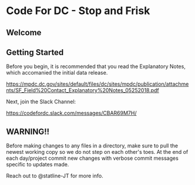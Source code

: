 # Code For DC - Stop and Frisk

<h2>Welcome</h2>

<h2>Getting Started</h2>

Before you begin, it is recommended that you read the Explanatory Notes, which accomanied the initial data release. 

https://mpdc.dc.gov/sites/default/files/dc/sites/mpdc/publication/attachments/SF_Field%20Contact_Explanatory%20Notes_05252018.pdf

Next, join the Slack Channel:

https://codefordc.slack.com/messages/CBAR69M7H/

<h2>WARNING!!</h2>
Before making changes to any files in a directory, make sure to pull the newest working copy so we do not step on each other's toes. At the end of each day/project commit new changes with verbose commit messages specific to updates made. 

Reach out to @statline-JT for more info. 
